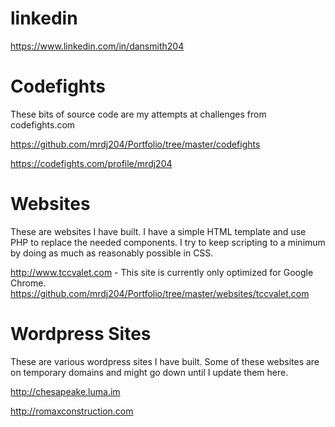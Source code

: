 # linkedin
https://www.linkedin.com/in/dansmith204

# Codefights
These bits of source code are my attempts at challenges from codefights.com

https://github.com/mrdj204/Portfolio/tree/master/codefights

https://codefights.com/profile/mrdj204

# Websites
These are websites I have built. I have a simple HTML template and use PHP to replace the needed components. I try to keep scripting to a minimum by doing as much as reasonably possible in CSS.

http://www.tccvalet.com - This site is currently only optimized for Google Chrome.
https://github.com/mrdj204/Portfolio/tree/master/websites/tccvalet.com

# Wordpress Sites
These are various wordpress sites I have built.  Some of these websites are on temporary domains and might go down until I update them here.

http://chesapeake.luma.im

http://romaxconstruction.com
